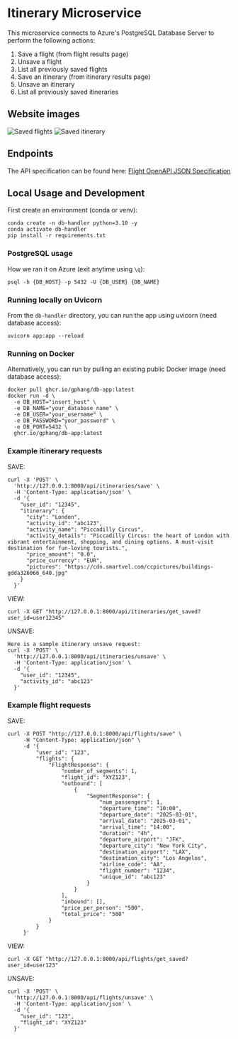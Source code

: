 # Itinerary Microservice

This microservice connects to Azure's PostgreSQL Database Server to perform the following actions:
1. Save a flight (from flight results page)
2. Unsave a flight
3. List all previously saved flights
4. Save an itinerary (from itinerary results page)
5. Unsave an itinerary
6. List all previously saved itineraries


## Website images

![Saved flights](./web_images/saved_flights.png)
![Saved itinerary](./web_images/saved_itinerary.png)


## Endpoints
The API specification can be found here:
[Flight OpenAPI JSON Specification](./docs/openapi.json)


## Local Usage and Development
First create an environment (conda or venv):

```
conda create -n db-handler python=3.10 -y
conda activate db-handler
pip install -r requirements.txt
```


### PostgreSQL usage

How we ran it on Azure (exit anytime using `\q`):

```
psql -h {DB_HOST} -p 5432 -U {DB_USER} {DB_NAME}
```


### Running locally on Uvicorn

From the `db-handler` directory, you can run the app using uvicorn (need database access):

```
uvicorn app:app --reload
```


### Running on Docker

Alternatively, you can run by pulling an existing public Docker image (need database access):

```
docker pull ghcr.io/gphang/db-app:latest
docker run -d \
  -e DB_HOST="insert_host" \
  -e DB_NAME="your_database_name" \
  -e DB_USER="your_username" \
  -e DB_PASSWORD="your_password" \
  -e DB_PORT=5432 \
  ghcr.io/gphang/db-app:latest
```


### Example itinerary requests

SAVE:

```
curl -X 'POST' \
  'http://127.0.0.1:8000/api/itineraries/save' \
  -H 'Content-Type: application/json' \
  -d '{
    "user_id": "12345",
    "itinerary": {
      "city": "London",
      "activity_id": "abc123",
      "activity_name": "Piccadilly Circus",
      "activity_details": "Piccadilly Circus: the heart of London with vibrant entertainment, shopping, and dining options. A must-visit destination for fun-loving tourists.",
      "price_amount": "0.0",
      "price_currency": "EUR",
      "pictures": "https://cdn.smartvel.com/ccpictures/buildings-gdda326066_640.jpg"
    }
  }'
```

VIEW:

```
curl -X GET "http://127.0.0.1:8000/api/itineraries/get_saved?user_id=user12345"
```

UNSAVE:

```
Here is a sample itinerary unsave request:
curl -X 'POST' \
  'http://127.0.0.1:8000/api/itineraries/unsave' \
  -H 'Content-Type: application/json' \
  -d '{
    "user_id": "12345",
    "activity_id": "abc123"
  }'
```

### Example flight requests

SAVE:

```
curl -X POST "http://127.0.0.1:8000/api/flights/save" \
     -H "Content-Type: application/json" \
     -d '{
         "user_id": "123",
         "flights": {
             "FlightResponse": {
                 "number_of_segments": 1,
                 "flight_id": "XYZ123",
                 "outbound": [
                     {
                         "SegmentResponse": {
                             "num_passengers": 1,
                             "departure_time": "10:00",
                             "departure_date": "2025-03-01",
                             "arrival_date": "2025-03-01",
                             "arrival_time": "14:00",
                             "duration": "4h",
                             "departure_airport": "JFK",
                             "departure_city": "New York City",
                             "destination_airport": "LAX",
                             "destination_city": "Los Angelos",
                             "airline_code": "AA",
                             "flight_number": "1234",
                             "unique_id": "abc123"
                         }
                     }
                 ],
                 "inbound": [],
                 "price_per_person": "500",
                 "total_price": "500"
             }
         }
     }'
```

VIEW:

```
curl -X GET "http://127.0.0.1:8000/api/flights/get_saved?user_id=user123"
```

UNSAVE:

```
curl -X 'POST' \
  'http://127.0.0.1:8000/api/flights/unsave' \
  -H 'Content-Type: application/json' \
  -d '{
    "user_id": "123",
    "flight_id": "XYZ123"
  }'
```